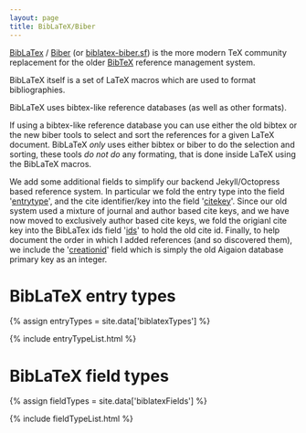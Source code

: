 ```yaml
---
layout: page
title: BibLaTeX/Biber
---
```


[BibLaTex](http://www.ctan.org/pkg/biblatex) / 
[Biber](http://www.ctan.org/pkg/biber) (or 
[biblatex-biber.sf](http://biblatex-biber.sourceforge.net/)) is the 
more modern TeX community replacement for the older 
[BibTeX](http://ctan.org/pkg/bibtex) reference management system.

BibLaTeX itself is a set of LaTeX macros which are used to format 
bibliographies.

BibLaTeX uses bibtex-like reference databases (as well as other 
formats).

If using a bibtex-like reference database you can use either the old 
bibtex or the new biber tools to select and sort the references for a 
given LaTeX document. BibLaTeX *only* uses either bibtex or biber to do 
the selection and sorting, these tools *do not do* any formating, that 
is done inside LaTeX using the BibLaTeX macros.

We add some additional fields to simplify our backend Jekyll/Octopress 
based reference system. In particular we fold the entry type into the 
field '[entrytype](#entrytype)', and the cite identifier/key into the 
field '[citekey](#citekey)'.  Since our old system used a mixture of 
journal and author based cite keys, and we have now moved to 
exclusively author based cite keys, we fold the origianl cite key into 
the BibLaTex ids field '[ids](#ids)' to hold the old cite id. Finally, 
to help document the order in which I added references (and so 
discovered them), we include the '[creationid](#creationid)' field 
which is simply the old Aigaion database primary key as an integer.

# BibLaTeX entry types

{% assign entryTypes = site.data['biblatexTypes'] %}

{% include entryTypeList.html %}

# BibLaTeX field types

{% assign fieldTypes = site.data['biblatexFields'] %}

{% include fieldTypeList.html %}


